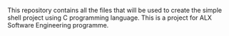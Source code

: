 This repository contains all the files that will be used to create the simple shell project using C programming language. This is a project for ALX Software Engineering programme.
